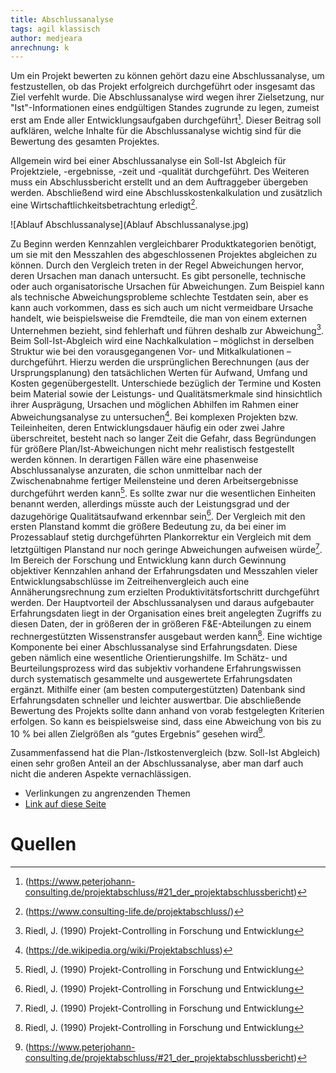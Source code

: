 ```yaml
---
title: Abschlussanalyse
tags: agil klassisch
author: medjeara
anrechnung: k
---
```


Um ein Projekt bewerten zu können gehört dazu eine Abschlussanalyse, um festzustellen, ob das Projekt erfolgreich durchgeführt oder insgesamt das Ziel verfehlt wurde. 
Die Abschlussanalyse wird wegen ihrer Zielsetzung, nur "Ist"-Informationen eines endgültigen Standes zugrunde zu legen, zumeist erst am Ende aller 
Entwicklungsaufgaben durchgeführt[^1]. Dieser Beitrag soll aufklären, welche Inhalte für die Abschlussanalyse wichtig sind für die Bewertung des gesamten Projektes.

Allgemein wird bei einer Abschlussanalyse ein Soll-Ist Abgleich für Projektziele, -ergebnisse, -zeit und -qualität durchgeführt. Des Weiteren muss ein 
Abschlussbericht erstellt und an dem Auftraggeber übergeben werden. Abschließend wird eine Abschlusskostenkalkulation und zusätzlich eine 
Wirtschaftlichkeitsbetrachtung erledigt[^2].

![Ablauf Abschlussanalyse](Ablauf Abschlussanalyse.jpg)

Zu Beginn werden Kennzahlen vergleichbarer Produktkategorien benötigt, um sie mit den Messzahlen des abgeschlossenen Projektes abgleichen zu können. Durch den 
Vergleich treten in der Regel Abweichungen hervor, deren Ursachen man danach untersucht.
Es gibt personelle, technische oder auch organisatorische Ursachen für Abweichungen. Zum Beispiel kann als technische Abweichungsprobleme schlechte Testdaten sein, 
aber es kann auch vorkommen, dass es sich auch um nicht vermeidbare Ursache handelt, wie beispielsweise die Fremdteile, die man von einem externen Unternehmen 
bezieht, sind fehlerhaft und führen deshalb zur Abweichung[^3].
Beim Soll-Ist-Abgleich wird eine Nachkalkulation – möglichst in derselben Struktur wie bei den vorausgegangenen Vor- und Mitkalkulationen – durchgeführt. Hierzu 
werden die ursprünglichen Berechnungen (aus der Ursprungsplanung) den tatsächlichen Werten für Aufwand, Umfang und Kosten gegenübergestellt. Unterschiede bezüglich 
der Termine und Kosten beim Material sowie der Leistungs- und Qualitätsmerkmale sind hinsichtlich ihrer Ausprägung, Ursachen und möglichen Abhilfen im Rahmen einer 
Abweichungsanalyse zu untersuchen[^4].
Bei komplexen Projekten bzw. Teileinheiten, deren Entwicklungsdauer häufig ein oder zwei Jahre überschreitet, besteht nach so langer Zeit die Gefahr, dass 
Begründungen für größere Plan/Ist-Abweichungen nicht mehr realistisch festgestellt werden können.  In derartigen Fällen wäre eine phasenweise Abschlussanalyse 
anzuraten, die schon unmittelbar nach der Zwischenabnahme fertiger Meilensteine und deren Arbeitsergebnisse durchgeführt werden kann[^3].
Es sollte zwar nur die wesentlichen Einheiten benannt werden, allerdings müsste auch der Leistungsgrad und der dazugehörige Qualitätsaufwand erkennbar sein[^3].
Der Vergleich mit den ersten Planstand kommt die größere Bedeutung zu, da bei einer im Prozessablauf stetig durchgeführten Plankorrektur ein Vergleich mit dem 
letztgültigen Planstand nur noch geringe Abweichungen aufweisen würde[^3].
Im Bereich der Forschung und Entwicklung kann durch Gewinnung objektiver Kennzahlen anhand der Erfahrungsdaten und Messzahlen vieler Entwicklungsabschlüsse im 
Zeitreihenvergleich auch eine Annäherungsrechnung zum erzielten Produktivitätsfortschritt durchgeführt werden. Der Hauptvorteil der Abschlussanalysen und daraus 
aufgebauter Erfahrungsdaten liegt in der Organisation eines breit angelegten Zugriffs zu diesen Daten, der in größeren der in größeren F&E-Abteilungen zu einem 
rechnergestützten Wissenstransfer ausgebaut werden kann[^3].
Eine wichtige Komponente bei einer Abschlussanalyse sind Erfahrungsdaten. Diese geben nämlich eine wesentliche Orientierungshilfe. Im Schätz- und 
Beurteilungsprozess wird das subjektiv vorhandene Erfahrungswissen durch systematisch gesammelte und ausgewertete Erfahrungsdaten ergänzt. Mithilfe einer (am besten 
computergestützten) Datenbank sind Erfahrungsdaten schneller und leichter auswertbar. 
Die abschließende Bewertung des Projekts sollte dann anhand von vorab festgelegten Kriterien erfolgen. So kann es beispielsweise sind, dass eine Abweichung von bis 
zu 10 % bei allen Zielgrößen als “gutes Ergebnis” gesehen wird[^1]. 

Zusammenfassend hat die Plan-/Istkostenvergleich (bzw. Soll-Ist Abgleich) einen sehr großen Anteil an der Abschlussanalyse, aber man darf auch nicht die anderen Aspekte vernachlässigen. 


* Verlinkungen zu angrenzenden Themen
* [Link auf diese Seite](Abschlussanalyse.md)
 
# Quellen

[^1]: (https://www.peterjohann-consulting.de/projektabschluss/#21_der_projektabschlussbericht)
[^2]: (https://www.consulting-life.de/projektabschluss/)
[^3]: Riedl, J. (1990) Projekt-Controlling in Forschung und Entwicklung
[^4]: (https://de.wikipedia.org/wiki/Projektabschluss)

